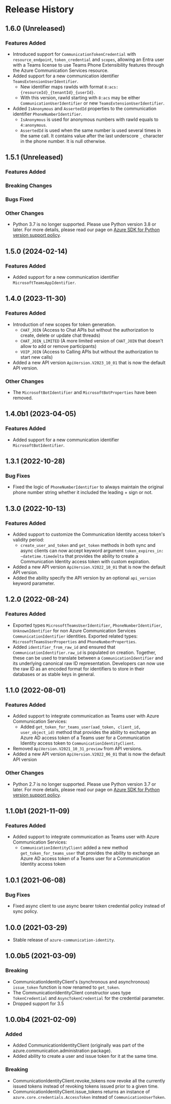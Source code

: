 # Release History

## 1.6.0 (Unreleased)

### Features Added

- Introduced support for `CommunicationTokenCredential` with `resource_endpoint`, `token_credential` and `scopes`, allowing an Entra user with a Teams license to use Teams Phone Extensibility features through the Azure Communication Services resource.
- Added support for a new communication identifier `TeamsExtensionUserIdentifier`.
    - New identifier maps rawIds with format `8:acs:{resourceId}_{tenantId}_{userId}`.
    - With this version, rawId starting with `8:acs` may be either `CommunicationUserIdentifier` or new `TeamsExtensionUserIdentifier`.
- Added `IsAnonymous` and `AssertedId` properties to the communication identifier `PhoneNumberIdentifier`.
    - `IsAnonymous` is used for anonymous numbers with rawId equals to `4:anonymous`.
    - `AssertedId` is used when the same number is used several times in the same call. It contains value after the last underscore `_` character in the phone number. It is null otherwise.
## 1.5.1 (Unreleased)

### Features Added

### Breaking Changes

### Bugs Fixed

### Other Changes

- Python 3.7 is no longer supported. Please use Python version 3.8 or later. For more details, please read our page on [Azure SDK for Python version support policy](https://github.com/Azure/azure-sdk-for-python/wiki/Azure-SDKs-Python-version-support-policy).

## 1.5.0 (2024-02-14)

### Features Added

- Added support for a new communication identifier `MicrosoftTeamsAppIdentifier`.

## 1.4.0 (2023-11-30)

### Features Added

- Introduction of new scopes for token generation.
    - `CHAT_JOIN` (Access to Chat APIs but without the authorization to create, delete or update chat threads)
    - `CHAT_JOIN_LIMITED` (A more limited version of `CHAT_JOIN` that doesn't allow to add or remove participants)
    - `VOIP_JOIN` (Access to Calling APIs but without the authorization to start new calls)
- Added a new API version `ApiVersion.V2023_10_01` that is now the default API version.

### Other Changes
- The `MicrosoftBotIdentifier` and `MicrosoftBotProperties` have been removed.

## 1.4.0b1 (2023-04-05)

### Features Added
- Added support for a new communication identifier `MicrosoftBotIdentifier`.

## 1.3.1 (2022-10-28)

### Bug Fixes

- Fixed the logic of `PhoneNumberIdentifier` to always maintain the original phone number string whether it included the leading + sign or not.

## 1.3.0 (2022-10-13)

### Features Added

- Added support to customize the Communication Identity access token's validity period:
    - `create_user_and_token` and `get_token` methods in both sync and async clients can now accept keyword argument `token_expires_in: ~datetime.timedelta` that provides the ability to create a Communication Identity access token with custom expiration.
- Added a new API version `ApiVersion.V2022_10_01` that is now the default API version.
- Added the ability specify the API version by an optional `api_version` keyword parameter.

## 1.2.0 (2022-08-24)

### Features Added

- Exported types `MicrosoftTeamsUserIdentifier`, `PhoneNumberIdentifier`, `UnknownIdentifier` for non Azure Communication Services `CommunicationIdentifier` identities. Exported related types: `MicrosoftTeamsUserProperties` and `PhoneNumberProperties`.
- Added `identifier_from_raw_id` and ensured that `CommunicationIdentifier.raw_id` is populated on creation. Together, these can be used to translate between a `CommunicationIdentifier` and its underlying canonical raw ID representation. Developers can now use the raw ID as an encoded format for identifiers to store in their databases or as stable keys in general.

## 1.1.0 (2022-08-01)

### Features Added

- Added support to integrate communication as Teams user with Azure Communication Services:
    - Added `get_token_for_teams_user(aad_token, client_id, user_object_id)` method that provides the ability to exchange an Azure AD access token of a Teams user for a Communication Identity access token to `CommunicationIdentityClient`.
- Removed `ApiVersion.V2021_10_31_preview` from API versions.
- Added a new API version `ApiVersion.V2022_06_01` that is now the default API version

### Other Changes
- Python 2.7 is no longer supported. Please use Python version 3.7 or later. For more details, please read our page on [Azure SDK for Python version support policy](https://github.com/Azure/azure-sdk-for-python/wiki/Azure-SDKs-Python-version-support-policy).

## 1.1.0b1 (2021-11-09)

### Features Added

- Added support to integrate communication as Teams user with Azure Communication Services:
  - `CommunicationIdentityClient` added a new method `get_token_for_teams_user` that provides the ability to exchange an Azure AD access token of a Teams user for a Communication Identity access token

## 1.0.1 (2021-06-08)

### Bug Fixes

- Fixed async client to use async bearer token credential policy instead of sync policy.

## 1.0.0 (2021-03-29)

- Stable release of `azure-communication-identity`.

## 1.0.0b5 (2021-03-09)

### Breaking

- CommunicationIdentityClient's (synchronous and asynchronous) `issue_token` function is now renamed to `get_token`.
- The CommunicationIdentityClient constructor uses type `TokenCredential` and `AsyncTokenCredential` for the credential parameter.
- Dropped support for 3.5

## 1.0.0b4 (2021-02-09)

### Added

- Added CommunicationIdentityClient (originally was part of the azure.communication.administration package).
- Added ability to create a user and issue token for it at the same time.

### Breaking

- CommunicationIdentityClient.revoke_tokens now revoke all the currently issued tokens instead of revoking tokens issued prior to a given time.
- CommunicationIdentityClient.issue_tokens returns an instance of `azure.core.credentials.AccessToken` instead of `CommunicationUserToken`.

<!-- LINKS -->

[read_me]: https://github.com/Azure/azure-sdk-for-python/blob/main/sdk/communication/azure-communication-identity/README.md
[documentation]: https://learn.microsoft.com/azure/communication-services/quickstarts/access-tokens?pivots=programming-language-python
